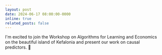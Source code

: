 ```yaml
---
layout: post
date: 2024-06-17 08:00:00-0000
inline: true
related_posts: false
---
```


I'm excited to join the Work­shop on Al­go­rithms for Learn­ing and Eco­nom­ics on the beautiful island of Kefalonia and present our work on causal predictors. :whale:
